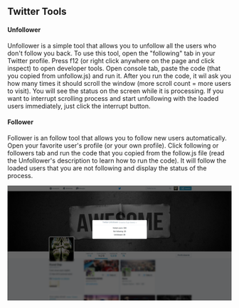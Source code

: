 ## Twitter Tools

#### Unfollower
Unfollower is a simple tool that allows you to unfollow all the users who don't follow you back. To use this tool, open the "following" tab in your Twitter profile. Press f12 (or right click anywhere on the page and click inspect) to open developer tools. Open console tab, paste the code (that you copied from unfollow.js) and run it. After you run the code, it wil ask you how many times it should scroll the window (more scroll count = more users to visit). You will see the status on the screen while it is processing. If you want to interrupt scrolling process and start unfollowing with the loaded users immediately, just click the interrupt button.

#### Follower
Follower is an follow tool that allows you to follow new users automatically. Open your favorite user's profile (or your own profile). Click following or followers tab and run the code that you copied from the follow.js file (read the Unfollower's description to learn how to run the code). It will follow the loaded users that you are not following and display the status of the process.

<p align="center">
  <img src="ss/ss.png"/>
</p>

